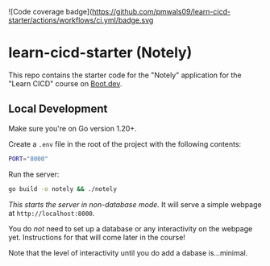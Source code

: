 ![Code coverage badge](https://github.com/pmwals09/learn-cicd-starter/actions/workflows/ci.yml/badge.svg

# learn-cicd-starter (Notely)

This repo contains the starter code for the "Notely" application for the "Learn CICD" course on [Boot.dev](https://boot.dev).

## Local Development

Make sure you're on Go version 1.20+.

Create a `.env` file in the root of the project with the following contents:

```bash
PORT="8000"
```

Run the server:

```bash
go build -o notely && ./notely
```

*This starts the server in non-database mode.* It will serve a simple webpage at `http://localhost:8000`.

You do *not* need to set up a database or any interactivity on the webpage yet. Instructions for that will come later in the course!

Note that the level of interactivity until you do add a dabase is...minimal.
